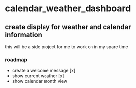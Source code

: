 # calendar_weather_dashboard

## create display for weather and calendar information

this will be a side project for me to work on in my spare time

### roadmap

- create a welcome message [x]
- show current weather [x]
- show calendar month view 